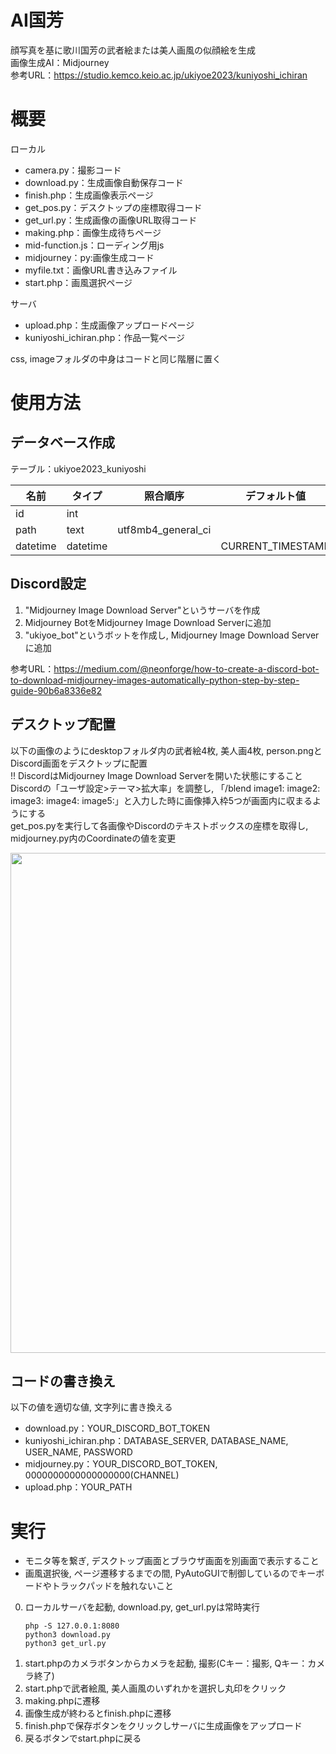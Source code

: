 # AI国芳
顔写真を基に歌川国芳の武者絵または美人画風の似顔絵を生成<br>
画像生成AI：Midjourney<br>
参考URL：https://studio.kemco.keio.ac.jp/ukiyoe2023/kuniyoshi_ichiran

# 概要
ローカル                                 
- camera.py：撮影コード
- download.py：生成画像自動保存コード
- finish.php：生成画像表示ページ
- get_pos.py：デスクトップの座標取得コード
- get_url.py：生成画像の画像URL取得コード
- making.php：画像生成待ちページ
- mid-function.js：ローディング用js
- midjourney：py:画像生成コード
- myfile.txt：画像URL書き込みファイル
- start.php：画風選択ページ

サーバ
- upload.php：生成画像アップロードページ
- kuniyoshi_ichiran.php：作品一覧ページ

css, imageフォルダの中身はコードと同じ階層に置く

# 使用方法
## データベース作成
テーブル：ukiyoe2023_kuniyoshi

| 名前 | タイプ | 照合順序 | デフォルト値 | その他 |  
| -------- | -------- | ------------------ | ----------------- | -------------- |
|    id    |   int    |  　|  | AUTO_INCREMENT |
|   path   |   text   | utf8mb4_general_ci |  |  |
| datetime | datetime |  | CURRENT_TIMESTAMP |  |

## Discord設定
1. "Midjourney Image Download Server"というサーバを作成
2. Midjourney BotをMidjourney Image Download Serverに追加
3. "ukiyoe_bot"というボットを作成し, Midjourney Image Download Serverに追加

参考URL：https://medium.com/@neonforge/how-to-create-a-discord-bot-to-download-midjourney-images-automatically-python-step-by-step-guide-90b6a8336e82

## デスクトップ配置
以下の画像のようにdesktopフォルダ内の武者絵4枚, 美人画4枚, person.pngとDiscord画面をデスクトップに配置<br>
!! DiscordはMidjourney Image Download Serverを開いた状態にすること<br>
Discordの「ユーザ設定>テーマ>拡大率」を調整し, 「/blend image1: image2: image3: image4: image5:」と入力した時に画像挿入枠5つが画面内に収まるようにする<br>
get_pos.pyを実行して各画像やDiscordのテキストボックスの座標を取得し, midjourney.py内のCoordinateの値を変更

<img src="https://github.com/kemco2019/ukiyoe_kuniyoshi/assets/128669621/fc8b7200-7cd7-4877-81b8-219ce9509432" width="800">

## コードの書き換え
以下の値を適切な値, 文字列に書き換える
- download.py：YOUR_DISCORD_BOT_TOKEN
- kuniyoshi_ichiran.php：DATABASE_SERVER, DATABASE_NAME, USER_NAME, PASSWORD
- midjourney.py：YOUR_DISCORD_BOT_TOKEN, 0000000000000000000(CHANNEL)
- upload.php：YOUR_PATH

# 実行
- モニタ等を繋ぎ, デスクトップ画面とブラウザ画面を別画面で表示すること
- 画風選択後, ページ遷移するまでの間, PyAutoGUIで制御しているのでキーボードやトラックパッドを触れないこと

0. ローカルサーバを起動, download.py, get_url.pyは常時実行
   ```
   php -S 127.0.0.1:8080
   python3 download.py
   python3 get_url.py
   ```
1. start.phpのカメラボタンからカメラを起動, 撮影(Cキー：撮影, Qキー：カメラ終了)
2. start.phpで武者絵風, 美人画風のいずれかを選択し丸印をクリック
3. making.phpに遷移
4. 画像生成が終わるとfinish.phpに遷移
5. finish.phpで保存ボタンをクリックしサーバに生成画像をアップロード
6. 戻るボタンでstart.phpに戻る
